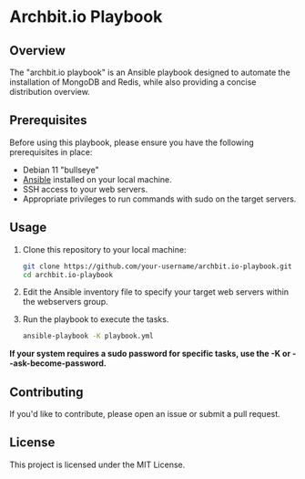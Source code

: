 # Archbit.io Playbook

## Overview

The "archbit.io playbook" is an Ansible playbook designed to automate the installation of MongoDB and Redis, while also providing a concise distribution overview.

## Prerequisites

Before using this playbook, please ensure you have the following prerequisites in place:

- Debian 11 "bullseye"
- [Ansible](https://www.ansible.com/) installed on your local machine.
- SSH access to your web servers.
- Appropriate privileges to run commands with sudo on the target servers.

## Usage

1. Clone this repository to your local machine:

   ```bash
   git clone https://github.com/your-username/archbit.io-playbook.git
   cd archbit.io-playbook
   
2. Edit the Ansible inventory file to specify your target web servers within the webservers group.

3. Run the playbook to execute the tasks.

   ```bash
   ansible-playbook -K playbook.yml

**If your system requires a sudo password for specific tasks, use the -K or --ask-become-password.**

## Contributing
If you'd like to contribute, please open an issue or submit a pull request.

## License
This project is licensed under the MIT License.
